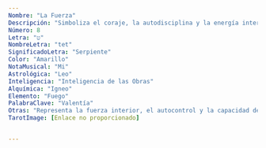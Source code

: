 ```yaml
---
Nombre: "La Fuerza"
Descripción: "Simboliza el coraje, la autodisciplina y la energía interior."
Número: 8
Letra: "ט"
NombreLetra: "tet"
SignificadoLetra: "Serpiente"
Color: "Amarillo"
NotaMusical: "Mi"
Astrológica: "Leo"
Inteligencia: "Inteligencia de las Obras"
Alquímica: "Igneo"
Elemento: "Fuego"
PalabraClave: "Valentía"
Otras: "Representa la fuerza interior, el autocontrol y la capacidad de superar desafíos."
TarotImage: [Enlace no proporcionado]


---
```


